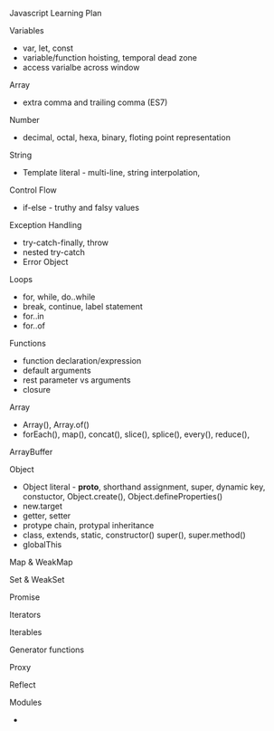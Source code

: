 Javascript Learning Plan


Variables
- var, let, const
- variable/function hoisting, temporal dead zone
- access varialbe across window


Array
- extra comma and trailing comma (ES7)


Number
- decimal, octal, hexa, binary, floting point representation


String
- Template literal - multi-line, string interpolation, 


Control Flow
- if-else - truthy and falsy values


Exception Handling
- try-catch-finally, throw
- nested try-catch
- Error Object


Loops
- for, while, do..while
- break, continue, label statement
- for..in
- for..of


Functions
- function declaration/expression
- default arguments
- rest parameter vs arguments
- closure


Array
- Array(), Array.of()
- forEach(), map(), concat(), slice(), splice(), every(), reduce(), 


ArrayBuffer


Object
- Object literal - __proto__, shorthand assignment, super, dynamic key, constuctor, Object.create(), Object.defineProperties()
- new.target
- getter, setter
- protype chain, protypal inheritance
- class, extends, static, constructor() super(), super.method()
- globalThis


Map & WeakMap


Set & WeakSet


Promise


Iterators


Iterables


Generator functions


Proxy


Reflect


Modules
- <script type="module" />
- import, export, default, as
- module object
- aggregating modules
- dynamic module loading


Memory Management


Async Functions
- async, await
- for await...of
